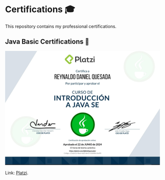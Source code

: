 # Certifications 🎓

This repository contains my professional certifications.

## Java Basic Certifications 🏅

![Java Basic Certifications](diploma-java-basico.png)

Link: [Platzi](https://platzi.com/r/dnielquesada/).